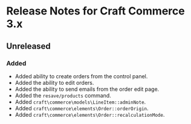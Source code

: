 # Release Notes for Craft Commerce 3.x

## Unreleased

### Added
- Added ability to create orders from the control panel.
- Added the ability to edit orders.
- Added the ability to send emails from the order edit page.
- Added the `resave/products` command.
- Added `craft\commerce\models\LineItem::adminNote`.
- Added `craft\commerce\elements\Order::orderOrigin`.
- Added `craft\commerce\elements\Order::recalculationMode`.
